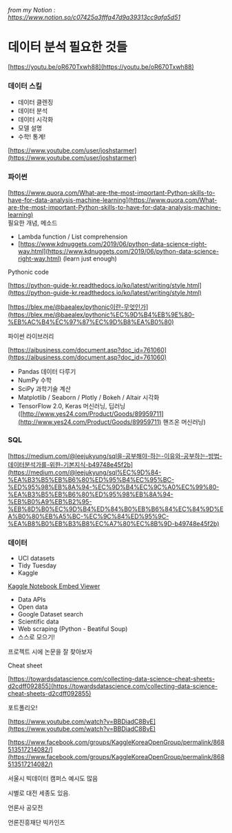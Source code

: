 *from my Notion : https://www.notion.so/c07425a3fffa47d9a39313cc9afa5d51*

# 데이터 분석 필요한 것들

[https://youtu.be/oR670Txwh88](https://youtu.be/oR670Txwh88)

### 데이터 스킬

- 데이터 클렌징
- 데이터 분석
- 데이터 시각화
- 모델 설명
- 수학! 통계!

[https://www.youtube.com/user/joshstarmer](https://www.youtube.com/user/joshstarmer)

### 파이썬

[https://www.quora.com/What-are-the-most-important-Python-skills-to-have-for-data-analysis-machine-learning](https://www.quora.com/What-are-the-most-important-Python-skills-to-have-for-data-analysis-machine-learning) <br>
필요한 개념, 메소드

- Lambda function / List comprehension
- [https://www.kdnuggets.com/2019/06/python-data-science-right-way.html](https://www.kdnuggets.com/2019/06/python-data-science-right-way.html) (learn just enough)

Pythonic code 

[https://python-guide-kr.readthedocs.io/ko/latest/writing/style.html](https://python-guide-kr.readthedocs.io/ko/latest/writing/style.html)

[https://blex.me/@baealex/pythonic이란-무엇인가](https://blex.me/@baealex/pythonic%EC%9D%B4%EB%9E%80-%EB%AC%B4%EC%97%87%EC%9D%B8%EA%B0%80)

파이썬 라이브러리

[https://aibusiness.com/document.asp?doc_id=761060](https://aibusiness.com/document.asp?doc_id=761060)

- Pandas 데이터 다루기
- NumPy 수학
- SciPy 과학기술 계산
- Matplotlib / Seaborn / Plotly / Bokeh / Altair 시각화
- TensorFlow 2.0, Keras 머신러닝, 딥러닝 ([http://www.yes24.com/Product/Goods/89959711](http://www.yes24.com/Product/Goods/89959711) 핸즈온 머신러닝)

### SQL

[https://medium.com/@leejukyung/sql을-공부해야-하는-이유와-공부하는-방법-데이터분석가를-위한-기본지식-b49748e45f2b](https://medium.com/@leejukyung/sql%EC%9D%84-%EA%B3%B5%EB%B6%80%ED%95%B4%EC%95%BC-%ED%95%98%EB%8A%94-%EC%9D%B4%EC%9C%A0%EC%99%80-%EA%B3%B5%EB%B6%80%ED%95%98%EB%8A%94-%EB%B0%A9%EB%B2%95-%EB%8D%B0%EC%9D%B4%ED%84%B0%EB%B6%84%EC%84%9D%EA%B0%80%EB%A5%BC-%EC%9C%84%ED%95%9C-%EA%B8%B0%EB%B3%B8%EC%A7%80%EC%8B%9D-b49748e45f2b)

### 데이터

- UCI datasets
- Tidy Tuesday
- Kaggle

[Kaggle Notebook Embed Viewer](https://www.kaggle.com/embed/ash316/eda-to-prediction-dietanic?kernelSessionId=2739619)

- Data APIs
- Open data
- Google Dataset search
- Scientific data
- Web scraping (Python - Beatiful Soup)
- 스스로 모으기!

프로젝트 시에 논문을 잘 찾아보자

Cheat sheet

[https://towardsdatascience.com/collecting-data-science-cheat-sheets-d2cdff092855](https://towardsdatascience.com/collecting-data-science-cheat-sheets-d2cdff092855)

포트폴리오!

[https://www.youtube.com/watch?v=BBDiadC8BvE](https://www.youtube.com/watch?v=BBDiadC8BvE)

[https://www.facebook.com/groups/KaggleKoreaOpenGroup/permalink/868513517214082/](https://www.facebook.com/groups/KaggleKoreaOpenGroup/permalink/868513517214082/)

서울시 빅데이터 캠퍼스 예시도 많음

시별로 대전 세종도 있음.

언론사 공모전

언론진흥재단 빅카인즈
